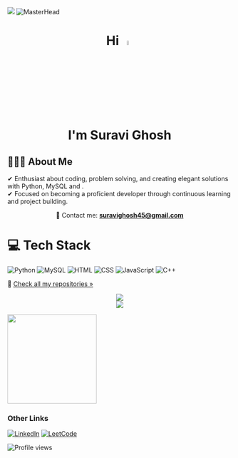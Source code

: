 ![](https://hit.yhype.me/github/profile?account_id=60171953)
![MasterHead](https://user-images.githubusercontent.com/109351602/202650321-7f4da361-f98f-4345-8df4-adf352a11322.gif)

<h1 align="center">
  Hi <img src="https://user-images.githubusercontent.com/74038190/214644152-52f47eb3-5e31-4f47-8758-05c9468d5596.gif" width="5%" alt="wave"/>
  <br> I'm Suravi Ghosh
</h1>

<section align="left">

#  👩🏻‍💻 About Me
  ✔ Enthusiast about coding, problem solving, and creating elegant solutions with Python, MySQL and .<br>
  ✔ Focused on becoming a proficient developer through continuous learning and project building.


<p align="center">
  &#128231; Contact me: <a href="mailto:suravighosh45@gmail.com"><b>suravighosh45@gmail.com</b></a>
</p>

</section>

# 💻 Tech Stack
  ![Python](https://img.shields.io/badge/Python-3776AB?style=for-the-badge&logo=python&logoColor=white)
  ![MySQL](https://img.shields.io/badge/MySQL-00000F?style=for-the-badge&logo=mysql&logoColor=white)
  ![HTML](https://img.shields.io/badge/HTML5-E34F26?style=for-the-badge&logo=html5&logoColor=white)
  ![CSS](https://img.shields.io/badge/CSS3-1572B6?style=for-the-badge&logo=css3&logoColor=white)
  ![JavaScript](https://img.shields.io/badge/JavaScript-F7DF1E?style=for-the-badge&logo=javascript&logoColor=black)
  ![C++](https://img.shields.io/badge/C++-00599C?style=for-the-badge&logo=c%2B%2B&logoColor=white)


  🔎 [Check all my repositories »](https://github.com/suravighosh45?tab=repositories)

<p align="center">
  <img src="https://github-readme-stats.vercel.app/api?username=suravighosh45&show_icons=true&theme=tokyonight" />

  <br>
  <img src="https://github-readme-stats.vercel.app/api/top-langs/?username=suravighosh45&layout=compact&theme=tokyonight" />
</p>

<p align="left">
  <img src="https://github.com/Anmol-Baranwal/Cool-GIFs-For-GitHub/assets/74038190/9d0fd0c4-5c7f-4122-b884-64a1e1685d2d" width="200" />
</p>

### Other Links
  [![LinkedIn](https://img.shields.io/badge/LinkedIn-0077B5?style=for-the-badge&logo=linkedin&logoColor=white)](https://www.linkedin.com/in/suravi-ghosh-225aab291/)
  [![LeetCode](https://img.shields.io/badge/LeetCode-FFA116?style=for-the-badge&logo=leetcode&logoColor=black)](https://leetcode.com/suravighosh45/)

  ![Profile views](https://komarev.com/ghpvc/?username=suravighosh45&color=blue)


